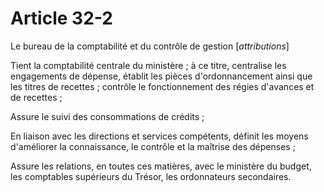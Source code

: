 # Article 32-2

Le bureau de la comptabilité et du contrôle de gestion [*attributions*]

Tient la comptabilité centrale du ministère ; à ce titre, centralise les engagements de dépense, établit les pièces d'ordonnancement ainsi que les titres de recettes ; contrôle le fonctionnement des régies d'avances et de recettes ;

Assure le suivi des consommations de crédits ;

En liaison avec les directions et services compétents, définit les moyens d'améliorer la connaissance, le contrôle et la maîtrise des dépenses ;

Assure les relations, en toutes ces matières, avec le ministère du budget, les comptables supérieurs du Trésor, les ordonnateurs secondaires.
